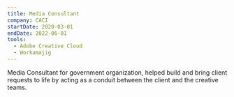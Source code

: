 ```yaml
---
title: Media Consultant
company: CACI
startDate: 2020-03-01
endDate: 2022-06-01
tools:
  - Adobe Creative Cloud
  - Workamajig
---
```


Media Consultant for government organization, helped build and bring client requests to life by acting as a conduit between the client and the creative teams.
